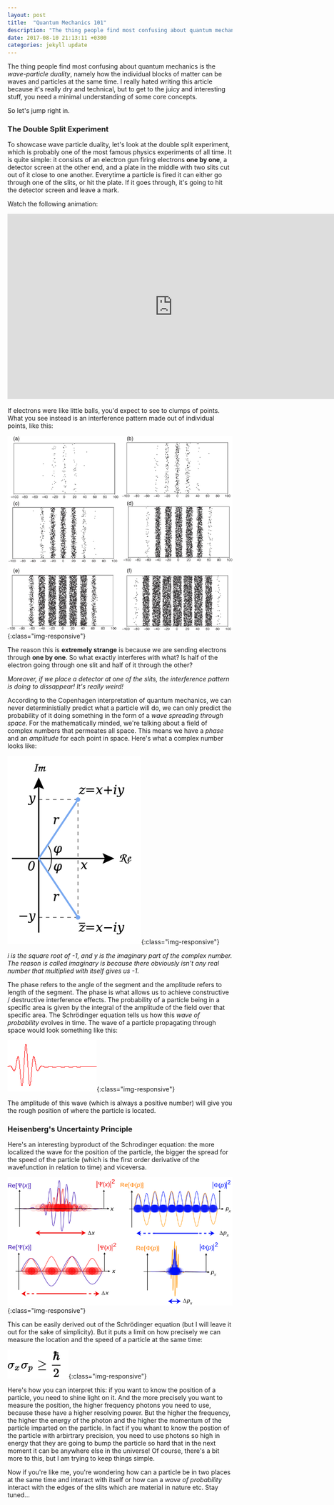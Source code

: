 ```yaml
---
layout: post
title:  "Quantum Mechanics 101"
description: "The thing people find most confusing about quantum mechanics is the *wave-particle duality*, namely how the individual blocks of matter can be waves and particles at the same time..."
date: 2017-08-10 21:13:11 +0300
categories: jekyll update
---
```

The thing people find most confusing about quantum mechanics is the *wave-particle duality*, namely how the individual blocks of matter can be waves and particles at the same time. I really hated writing this article because it's really dry and technical, but to get to the juicy and interesting stuff, you need a minimal understanding of some core concepts.

So let's jump right in.

### The Double Split Experiment ###

 To showcase wave particle duality, let's look at the double split experiment, which is probably one of the most famous physics experiments of all time. It  is quite simple: it consists of an electron gun firing electrons **one by one**, a detector screen at the other end, and a plate in the middle with two slits cut out of it close to one another. Everytime a particle is fired it can either go through one of the slits, or hit the plate. If it goes through, it's going to hit the detector screen and leave a mark.

 Watch the following animation:

<iframe width="740" height="415" src="https://www.youtube.com/embed/Xmq_FJd1oUQ" frameborder="0" allowfullscreen></iframe>

If electrons were like little balls, you'd expect to see to clumps of points. What you see instead is an interference pattern made out of individual points, like this:

![image-title-here](/images/buildup.png){:class="img-responsive"} 

The reason this is **extremely strange** is because we are sending electrons through **one by one**. So what exactly interferes with what? Is half of the electron going through one slit and half of it through the other? 

*Moreover, if we place a detector at one of the slits, the interference pattern is doing to dissappear! It's really weird!*

According to the Copenhagen interpretation of quantum mechanics, we can never deterministially predict what a particle will do, we can only predict the probability of it doing something in the form of a *wave spreading through space*. For the mathematically minded, we're talking about a field of complex numbers that permeates all space. This means we have a *phase* and an *amplitude* for each point in space. Here's what a complex number looks like:

![image-title-here](/images/complex.png){:class="img-responsive"} 
 
*i is the square root of -1, and y is the imaginary part of the complex number. The reason is called imaginary is because there obviously isn't any real number that multiplied with itself gives us -1.*

The phase refers to the angle of the segment and the amplitude refers to length of the segment. The phase is what allows us to achieve constructive / destructive interference effects. The probability of a particle being in a specific area is given by the integral of the amplitude of the field over that specific area. The Schrödinger equation tells us how this *wave of probability* evolves in time. The wave of a particle propagating through space would look something like this:

![image-title-here](/images/wave.gif){:class="img-responsive"} 

The amplitude of this wave (which is always a positive number) will give you the rough position of where the particle is located. 

### Heisenberg's Uncertainty Principle ###
Here's an interesting byproduct of the Schrodinger equation: the more localized the wave for the position of the particle, the bigger the spread for the speed of the particle (which is the first order derivative of the wavefunction in relation to time) and viceversa.

![image-title-here](/images/schrodinger.png){:class="img-responsive"} 

This can be easily derived out of the Schrödinger equation (but I will leave it out for the sake of simplicity). But it puts a limit on how precisely we can measure the location and the speed of a particle at the same time:

![image-title-here](/images/uncertainty.svg){:class="img-responsive"} 

Here's how you can interpret this: if you want to know the position of a particle, you need to shine light on it. And the more precisely you want to measure the position, the higher frequency photons you need to use, because these have a higher resolving power. But the higher the frequency, the higher the energy of the photon and the higher the momentum of the particle imparted on the particle. In fact if you whant to know the postion of the particle with arbirtrary precision, you need to use photons so high in energy that they are going to bump the particle so hard that in the next moment it can be anywhere else in the universe! Of course, there's a bit more to this, but I am trying to keep things simple.

Now if you're like me, you're wondering how can a particle be in two places at the same time and interact with itself or how can a *wave of probability* interact with the edges of the slits which are material in nature etc. Stay tuned...